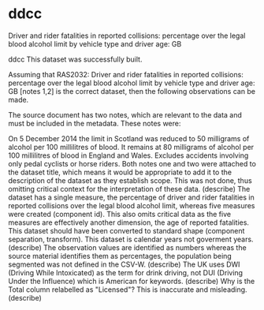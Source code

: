 # ddcc
Driver and rider fatalities in reported collisions: percentage over the legal blood alcohol limit by vehicle type and driver age: GB

ddcc
This dataset was successfully built.

Assuming that RAS2032: Driver and rider fatalities in reported collisions: percentage over the legal blood alcohol limit by vehicle type and driver age: GB [notes 1,2] is the correct dataset, then the following observations can be made.

The source document has two notes, which are relevant to the data and must be included in the metadata. These notes were:

On 5 December 2014 the limit in Scotland was reduced to 50 milligrams of alcohol per 100 millilitres of blood. It remains at 80 milligrams of alcohol per 100 millilitres of blood in England and Wales.
Excludes accidents involving only pedal cyclists or horse riders.
Both notes one and two were attached to the dataset title, which means it would be appropriate to add it to the description of the dataset as they establish scope. This was not done, thus omitting critical context for the interpretation of these data. (describe)
The dataset has a single measure, the percentage of driver and rider fatalities in reported collisions over the legal blood alcohol limit, whereas five measures were created (component id). This also omits critical data as the five measures are effectively another dimension, the age of reported fatalities. This dataset should have been converted to standard shape (component separation, transform).
This dataset is calendar years not goverment years. (describe)
The observation values are identified as numbers whereas the source material identifies them as percentages, the population being segmented was not defined in the CSV-W. (describe)
The UK uses DWI (Driving While Intoxicated) as the term for drink driving, not DUI (Driving Under the Influence) which is American for keywords. (describe)
Why is the Total column relabelled as "Licensed"? This is inaccurate and misleading. (describe)
